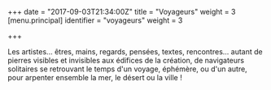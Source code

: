 +++
date = "2017-09-03T21:34:00Z"
title = "Voyageurs"
weight = 3
[menu.principal]
identifier = "voyageurs"
weight = 3

+++


Les artistes... êtres, mains, regards, pensées, textes, rencontres... autant de pierres visibles et invisibles aux édifices de la création, de navigateurs solitaires se retrouvant le temps d'un voyage, éphémère, ou d'un autre, pour arpenter ensemble la mer, le désert ou la ville !